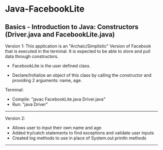 # Java-FacebookLite
Basics - Introduction to Java: Constructors (Driver.java and FacebookLite.java)
-------------------------------------------------------------------------
Version 1:
This application is an "Archaic/Simplistic" Version of Facebook that is executed in the terminal.
It is expected to be able to store and pull data through constructors.

- FacebookLite is the user defined class.

- Declare/Initialize an object of this class by calling the constructor and providing 2 arguments: name, age.

Terminal:
   * Compile: "javac FacebookLite.java Driver.java"
   * Run: "java Driver"
_________________________________________________________________________
Version 2:

* Allows user to input their own name and age
* Added try/catch statements to find exceptions and validate user inputs
* Created log methods to use in place of System.out.println methods

_________________________________________________________________________

